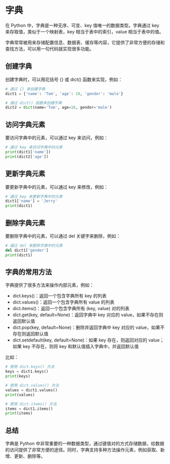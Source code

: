 # 字典
在 Python 中，字典是一种无序、可变、key 值唯一的数据类型。字典通过 key 来存取值，类似于一个映射表，key 相当于表中的索引，value 相当于表中的值。

字典常常被用来存储配置信息、数据表、缓存等内容，它提供了非常方便的存储和查找方法，可以用一句代码就实现很多功能。

## 创建字典
创建字典时，可以用花括号 {} 或 dict() 函数来实现，例如：
```py
# 通过 {} 来创建字典
dict1 = {'name': 'Tom', 'age': 18, 'gender': 'male'}

# 通过 dict() 函数来创建字典
dict2 = dict(name='Tom', age=18, gender='male')
```

## 访问字典元素
要访问字典中的元素，可以通过 key 来访问，例如：
```py
# 通过 key 来访问字典中的元素
print(dict1['name'])
print(dict2['age'])
```

## 更新字典元素
要更新字典中的元素，可以通过 key 来修改，例如：
```py
# 通过 key 来更新字典中的元素
dict1['name'] = 'Jerry'
print(dict1)
```

## 删除字典元素
要删除字典中的元素，可以通过 del 关键字来删除，例如：
```py
# 通过 del 来删除字典中的元素
del dict1['gender']
print(dict1)
```

## 字典的常用方法
字典提供了很多方法来操作内部元素，例如：

+ dict.keys()：返回一个包含字典所有 key 的列表
+ dict.values()：返回一个包含字典所有 value 的列表
+ dict.items()：返回一个包含字典所有 (key, value) 对的列表
+ dict.get(key, default=None)：返回字典中 key 对应的 value，如果不存在则返回默认值
+ dict.pop(key, default=None)：删除并返回字典中 key 对应的 value，如果不存在则返回默认值
+ dict.setdefault(key, default=None)：如果 key 存在，则返回对应的 value；如果 key 不存在，则将 key 和默认值插入字典中，并返回默认值

比如：
```py
# 使用 dict.keys() 方法
keys = dict1.keys()
print(keys)

# 使用 dict.values() 方法
values = dict1.values()
print(values)

# 使用 dict.items() 方法
items = dict1.items()
print(items)
```

## 总结
字典是 Python 中非常重要的一种数据类型，通过键值对的方式存储数据，给数据的访问提供了非常方便的途径。同时，字典支持多种方法操作元素，例如获取、新增、更新、删除等。